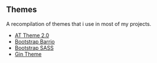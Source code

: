 ## Themes

A recompilation of themes that i use in most of my projects.

- [AT Theme 2.0](https://www.drupal.org/project/at_theme)
- [Bootstrap Barrio](https://www.drupal.org/project/bootstrap_barrio)
- [Bootstrap SASS](https://www.drupal.org/project/bootstrap_sass)
- [Gin Theme](https://www.drupal.org/project/gin)
